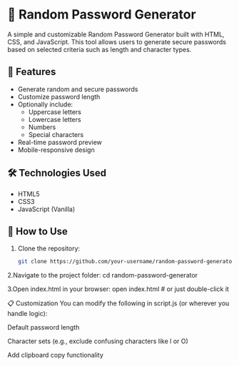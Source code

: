 # 🔐 Random Password Generator

A simple and customizable Random Password Generator built with HTML, CSS, and JavaScript. This tool allows users to generate secure passwords based on selected criteria such as length and character types.

## 🚀 Features

- Generate random and secure passwords
- Customize password length
- Optionally include:
  - Uppercase letters
  - Lowercase letters
  - Numbers
  - Special characters
- Real-time password preview
- Mobile-responsive design

## 🛠 Technologies Used

- HTML5
- CSS3
- JavaScript (Vanilla)

 ## 🧰 How to Use

1. Clone the repository:
   ```bash
   git clone https://github.com/your-username/random-password-generator.git
2.Navigate to the project folder:
  cd random-password-generator
  
3.Open index.html in your browser:
  open index.html  # or just double-click it
  
📋 Customization
You can modify the following in script.js (or wherever you handle logic):

Default password length

Character sets (e.g., exclude confusing characters like l or O)

Add clipboard copy functionality

   
